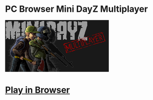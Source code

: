 # PC Browser Mini DayZ Multiplayer
[![Mini DayZ](./client/loading-logo.png)](https://raw.githack.com/MeterPreter57/minidayz-multiplayer/main/client/index.html)


# [Play in Browser](https://raw.githack.com/MeterPreter57/minidayz-multiplayer/main/client/index.html)